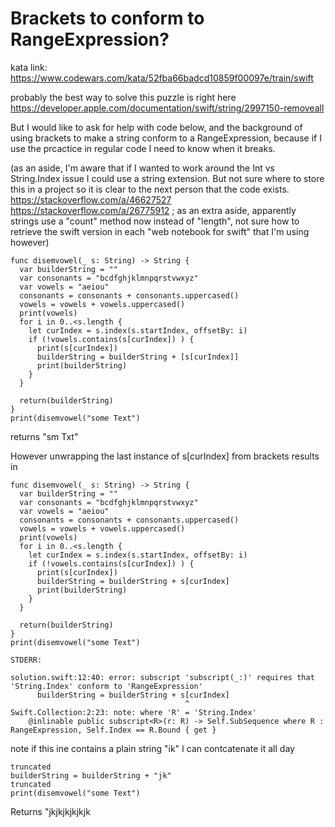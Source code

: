 # Brackets to conform to RangeExpression?

kata link:
<https://www.codewars.com/kata/52fba66badcd10859f00097e/train/swift>


probably the best way to solve this puzzle is right here
<https://developer.apple.com/documentation/swift/string/2997150-removeall>  

But I would like to ask for help with code below, and the background of using brackets to make a string conform to a RangeExpression, because if I use the prcactice in regular code I need to know when it breaks.

(as an aside, I'm aware that if I wanted to work around the Int vs String.Index issue I could use a string extension.
But not sure where to store this in a project so it is clear to the next person that the code exists.
<https://stackoverflow.com/a/46627527>
https://stackoverflow.com/a/26775912
;  as an extra aside, apparently strings use a "count" method now instead of "length", not sure how to retrieve the swift version in each "web notebook for swift" that I'm using however)
```
func disemvowel(_ s: String) -> String {
  var builderString = "" 
  var consonants = "bcdfghjklmnpqrstvwxyz"
  var vowels = "aeiou"
  consonants = consonants + consonants.uppercased()
  vowels = vowels + vowels.uppercased()
  print(vowels)
  for i in 0..<s.length {
    let curIndex = s.index(s.startIndex, offsetBy: i)
    if (!vowels.contains(s[curIndex]) ) {
      print(s[curIndex])
      builderString = builderString + [s[curIndex]]
      print(builderString)
    }
  }
  
  return(builderString)
}
print(disemvowel("some Text")
```
returns "sm Txt"  

However unwrapping the last instance of s[curIndex] from brackets results in

```
func disemvowel(_ s: String) -> String {
  var builderString = "" 
  var consonants = "bcdfghjklmnpqrstvwxyz"
  var vowels = "aeiou"
  consonants = consonants + consonants.uppercased()
  vowels = vowels + vowels.uppercased()
  print(vowels)
  for i in 0..<s.length {
    let curIndex = s.index(s.startIndex, offsetBy: i)
    if (!vowels.contains(s[curIndex]) ) {
      print(s[curIndex])
      builderString = builderString + s[curIndex]
      print(builderString)
    }
  }
  
  return(builderString)
}
print(disemvowel("some Text")

STDERR:

solution.swift:12:40: error: subscript 'subscript(_:)' requires that 'String.Index' conform to 'RangeExpression'
      builderString = builderString + s[curIndex]
                                       ^
Swift.Collection:2:23: note: where 'R' = 'String.Index'
    @inlinable public subscript<R>(r: R) -> Self.SubSequence where R : RangeExpression, Self.Index == R.Bound { get }
```

note if this ine contains a plain string "ik" I can contcatenate it all day

```
truncated
builderString = builderString + "jk" 
truncated
print(disemvowel("some Text")
```

Returns "jkjkjkjkjkjk


